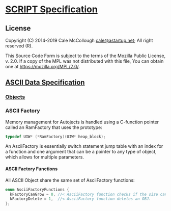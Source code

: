 # [SCRIPT Specification](../../readme.md)

## License

Copyright (C) 2014-2019 Cale McCollough <cale@astartup.net>; All right reserved (R).

This Source Code Form is subject to the terms of the Mozilla Public License, v. 2.0. If a copy of the MPL was not distributed with this file, You can obtain one at <https://mozilla.org/MPL/2.0/>.

## [ASCII Data Specification](../readme.md)

### [Objects](readme.md)

### ASCII Factory

Memory management for Autojects is handled using a C-function pointer called an RamFactory that uses the prototype:

```C++
typedef UIW* (*RamFactory)(UIW* heap_block);
```

An AsciiFactory is essentially switch statement jump table with an index for a function and one argument that can be a pointer to any type of object, which allows for multiple parameters.

#### ASCII Factory Functions

 All ASCII Object share the same set of AsciiFactory functions:

```C++
enum AsciiFactoryFunctions {
  kFactoryCanGrow = 0, //< AsciiFactory function checks if the size can double.
  kFactoryDelete = 1,  //< AsciiFactory function deletes an OBJ.
};
```

